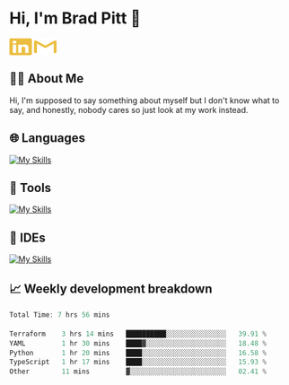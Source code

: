 # Hi, I'm Brad Pitt 👋


<a href="https://www.linkedin.com/in/mathias-mauraisin/" target="blank"><img align="center" src="./icons/linkedin.svg" alt="https://www.linkedin.com/in/mathias-mauraisin/" height="30" width="40" /></a>
<a href="mailto:mathias.mauraisin.pro@gmail.com" target="blank"><img align="center" src="./icons/gmail.svg" alt="redrew" height="30" width="40" /></a>




<!-- ![snap](images/Snap_dark.png?raw=true) -->
<!-- ![snap](images/Snap_dark_bg.png?raw=true) -->


<!-- [![My Skills](https://skillicons.dev/icons?i=c,cpp,html,css,js,ts,)](https://skillicons.dev) -->

## 🙋‍♂️&nbsp;About Me

Hi, I'm supposed to say something about myself but I don't know what to say, and honestly, nobody cares so just look at my work instead.

## 🌐&nbsp;Languages

<!-- <img src="./icons_2.svg"> -->


[![My Skills](https://skillicons.dev/icons?i=c,cpp,ts,html,css,markdown,java,php,&perline=10)](https://skillicons.dev)

<!-- ## 📕&nbsp;Frameworks and Libraries for Web Development

[![My Skills](https://skillicons.dev/icons?i=react,tailwind,materialui,nestjs,postgres,express,nodejs,figma,vercel,&perline=10)](https://skillicons.dev) -->

## 🔧&nbsp;Tools 

[![My Skills](https://skillicons.dev/icons?i=git,github,linux,docker,kubernetes&perline=9)](https://skillicons.dev)

## 📝&nbsp;IDEs

[![My Skills](https://skillicons.dev/icons?i=vscode,neovim&perline=9)](https://skillicons.dev)

## 📈&nbsp;Weekly development breakdown

<!-- [![mamaurai's 42 stats](https://badge42.vercel.app/api/v2/cl1l4qz93000609l4yixitcl4/stats?cursusId=21&coalitionId=45)](https://github.com/JaeSeoKim/badge42) -->





<!--START_SECTION:waka-->

```rust
Total Time: 7 hrs 56 mins

Terraform    3 hrs 14 mins   ██████████░░░░░░░░░░░░░░░   39.91 %
YAML         1 hr 30 mins    ████▓░░░░░░░░░░░░░░░░░░░░   18.48 %
Python       1 hr 20 mins    ████░░░░░░░░░░░░░░░░░░░░░   16.58 %
TypeScript   1 hr 17 mins    ████░░░░░░░░░░░░░░░░░░░░░   15.93 %
Other        11 mins         ▓░░░░░░░░░░░░░░░░░░░░░░░░   02.41 %
```

<!--END_SECTION:waka-->


